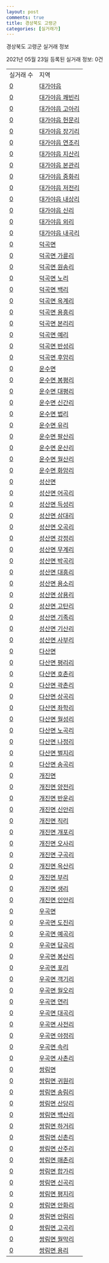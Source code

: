 ```yaml
---
layout: post
comments: true
title: 경상북도 고령군
categories: [실거래가]
---
```


경상북도 고령군 실거래 정보

2021년 05월 23일 등록된 실거래 정보: 0건


<table>
  <tr>
    <td>실거래 수</td>
    <td>지역</td>
  </tr>

  
  <tr>
    <td><a href="4783025300.html">0</a></td>
    <td><a href="4783025300.html">대가야읍</a></td>
  </tr>
    

  <tr>
    <td><a href="4783025321.html">0</a></td>
    <td><a href="4783025321.html">대가야읍 쾌빈리</a></td>
  </tr>
    

  <tr>
    <td><a href="4783025322.html">0</a></td>
    <td><a href="4783025322.html">대가야읍 고아리</a></td>
  </tr>
    

  <tr>
    <td><a href="4783025323.html">0</a></td>
    <td><a href="4783025323.html">대가야읍 헌문리</a></td>
  </tr>
    

  <tr>
    <td><a href="4783025324.html">0</a></td>
    <td><a href="4783025324.html">대가야읍 장기리</a></td>
  </tr>
    

  <tr>
    <td><a href="4783025325.html">0</a></td>
    <td><a href="4783025325.html">대가야읍 연조리</a></td>
  </tr>
    

  <tr>
    <td><a href="4783025326.html">0</a></td>
    <td><a href="4783025326.html">대가야읍 지산리</a></td>
  </tr>
    

  <tr>
    <td><a href="4783025327.html">0</a></td>
    <td><a href="4783025327.html">대가야읍 본관리</a></td>
  </tr>
    

  <tr>
    <td><a href="4783025328.html">0</a></td>
    <td><a href="4783025328.html">대가야읍 중화리</a></td>
  </tr>
    

  <tr>
    <td><a href="4783025329.html">0</a></td>
    <td><a href="4783025329.html">대가야읍 저전리</a></td>
  </tr>
    

  <tr>
    <td><a href="4783025330.html">0</a></td>
    <td><a href="4783025330.html">대가야읍 내상리</a></td>
  </tr>
    

  <tr>
    <td><a href="4783025331.html">0</a></td>
    <td><a href="4783025331.html">대가야읍 신리</a></td>
  </tr>
    

  <tr>
    <td><a href="4783025332.html">0</a></td>
    <td><a href="4783025332.html">대가야읍 외리</a></td>
  </tr>
    

  <tr>
    <td><a href="4783025333.html">0</a></td>
    <td><a href="4783025333.html">대가야읍 내곡리</a></td>
  </tr>
    

  <tr>
    <td><a href="4783031000.html">0</a></td>
    <td><a href="4783031000.html">덕곡면</a></td>
  </tr>
    

  <tr>
    <td><a href="4783031031.html">0</a></td>
    <td><a href="4783031031.html">덕곡면 가륜리</a></td>
  </tr>
    

  <tr>
    <td><a href="4783031032.html">0</a></td>
    <td><a href="4783031032.html">덕곡면 원송리</a></td>
  </tr>
    

  <tr>
    <td><a href="4783031033.html">0</a></td>
    <td><a href="4783031033.html">덕곡면 노리</a></td>
  </tr>
    

  <tr>
    <td><a href="4783031034.html">0</a></td>
    <td><a href="4783031034.html">덕곡면 백리</a></td>
  </tr>
    

  <tr>
    <td><a href="4783031035.html">0</a></td>
    <td><a href="4783031035.html">덕곡면 옥계리</a></td>
  </tr>
    

  <tr>
    <td><a href="4783031036.html">0</a></td>
    <td><a href="4783031036.html">덕곡면 용흥리</a></td>
  </tr>
    

  <tr>
    <td><a href="4783031037.html">0</a></td>
    <td><a href="4783031037.html">덕곡면 본리리</a></td>
  </tr>
    

  <tr>
    <td><a href="4783031038.html">0</a></td>
    <td><a href="4783031038.html">덕곡면 예리</a></td>
  </tr>
    

  <tr>
    <td><a href="4783031039.html">0</a></td>
    <td><a href="4783031039.html">덕곡면 반성리</a></td>
  </tr>
    

  <tr>
    <td><a href="4783031040.html">0</a></td>
    <td><a href="4783031040.html">덕곡면 후암리</a></td>
  </tr>
    

  <tr>
    <td><a href="4783032000.html">0</a></td>
    <td><a href="4783032000.html">운수면</a></td>
  </tr>
    

  <tr>
    <td><a href="4783032030.html">0</a></td>
    <td><a href="4783032030.html">운수면 봉평리</a></td>
  </tr>
    

  <tr>
    <td><a href="4783032031.html">0</a></td>
    <td><a href="4783032031.html">운수면 대평리</a></td>
  </tr>
    

  <tr>
    <td><a href="4783032032.html">0</a></td>
    <td><a href="4783032032.html">운수면 신간리</a></td>
  </tr>
    

  <tr>
    <td><a href="4783032033.html">0</a></td>
    <td><a href="4783032033.html">운수면 법리</a></td>
  </tr>
    

  <tr>
    <td><a href="4783032034.html">0</a></td>
    <td><a href="4783032034.html">운수면 유리</a></td>
  </tr>
    

  <tr>
    <td><a href="4783032035.html">0</a></td>
    <td><a href="4783032035.html">운수면 팔산리</a></td>
  </tr>
    

  <tr>
    <td><a href="4783032036.html">0</a></td>
    <td><a href="4783032036.html">운수면 운산리</a></td>
  </tr>
    

  <tr>
    <td><a href="4783032037.html">0</a></td>
    <td><a href="4783032037.html">운수면 월산리</a></td>
  </tr>
    

  <tr>
    <td><a href="4783032038.html">0</a></td>
    <td><a href="4783032038.html">운수면 화암리</a></td>
  </tr>
    

  <tr>
    <td><a href="4783033000.html">0</a></td>
    <td><a href="4783033000.html">성산면</a></td>
  </tr>
    

  <tr>
    <td><a href="4783033035.html">0</a></td>
    <td><a href="4783033035.html">성산면 어곡리</a></td>
  </tr>
    

  <tr>
    <td><a href="4783033036.html">0</a></td>
    <td><a href="4783033036.html">성산면 득성리</a></td>
  </tr>
    

  <tr>
    <td><a href="4783033037.html">0</a></td>
    <td><a href="4783033037.html">성산면 삼대리</a></td>
  </tr>
    

  <tr>
    <td><a href="4783033038.html">0</a></td>
    <td><a href="4783033038.html">성산면 오곡리</a></td>
  </tr>
    

  <tr>
    <td><a href="4783033039.html">0</a></td>
    <td><a href="4783033039.html">성산면 강정리</a></td>
  </tr>
    

  <tr>
    <td><a href="4783033040.html">0</a></td>
    <td><a href="4783033040.html">성산면 무계리</a></td>
  </tr>
    

  <tr>
    <td><a href="4783033041.html">0</a></td>
    <td><a href="4783033041.html">성산면 박곡리</a></td>
  </tr>
    

  <tr>
    <td><a href="4783033042.html">0</a></td>
    <td><a href="4783033042.html">성산면 대흥리</a></td>
  </tr>
    

  <tr>
    <td><a href="4783033043.html">0</a></td>
    <td><a href="4783033043.html">성산면 용소리</a></td>
  </tr>
    

  <tr>
    <td><a href="4783033044.html">0</a></td>
    <td><a href="4783033044.html">성산면 상용리</a></td>
  </tr>
    

  <tr>
    <td><a href="4783033045.html">0</a></td>
    <td><a href="4783033045.html">성산면 고탄리</a></td>
  </tr>
    

  <tr>
    <td><a href="4783033046.html">0</a></td>
    <td><a href="4783033046.html">성산면 기족리</a></td>
  </tr>
    

  <tr>
    <td><a href="4783033047.html">0</a></td>
    <td><a href="4783033047.html">성산면 기산리</a></td>
  </tr>
    

  <tr>
    <td><a href="4783033048.html">0</a></td>
    <td><a href="4783033048.html">성산면 사부리</a></td>
  </tr>
    

  <tr>
    <td><a href="4783034000.html">0</a></td>
    <td><a href="4783034000.html">다산면</a></td>
  </tr>
    

  <tr>
    <td><a href="4783034031.html">0</a></td>
    <td><a href="4783034031.html">다산면 평리리</a></td>
  </tr>
    

  <tr>
    <td><a href="4783034032.html">0</a></td>
    <td><a href="4783034032.html">다산면 호촌리</a></td>
  </tr>
    

  <tr>
    <td><a href="4783034033.html">0</a></td>
    <td><a href="4783034033.html">다산면 곽촌리</a></td>
  </tr>
    

  <tr>
    <td><a href="4783034034.html">0</a></td>
    <td><a href="4783034034.html">다산면 상곡리</a></td>
  </tr>
    

  <tr>
    <td><a href="4783034035.html">0</a></td>
    <td><a href="4783034035.html">다산면 좌학리</a></td>
  </tr>
    

  <tr>
    <td><a href="4783034036.html">0</a></td>
    <td><a href="4783034036.html">다산면 월성리</a></td>
  </tr>
    

  <tr>
    <td><a href="4783034037.html">0</a></td>
    <td><a href="4783034037.html">다산면 노곡리</a></td>
  </tr>
    

  <tr>
    <td><a href="4783034038.html">0</a></td>
    <td><a href="4783034038.html">다산면 나정리</a></td>
  </tr>
    

  <tr>
    <td><a href="4783034039.html">0</a></td>
    <td><a href="4783034039.html">다산면 벌지리</a></td>
  </tr>
    

  <tr>
    <td><a href="4783034040.html">0</a></td>
    <td><a href="4783034040.html">다산면 송곡리</a></td>
  </tr>
    

  <tr>
    <td><a href="4783035000.html">0</a></td>
    <td><a href="4783035000.html">개진면</a></td>
  </tr>
    

  <tr>
    <td><a href="4783035032.html">0</a></td>
    <td><a href="4783035032.html">개진면 양전리</a></td>
  </tr>
    

  <tr>
    <td><a href="4783035033.html">0</a></td>
    <td><a href="4783035033.html">개진면 반운리</a></td>
  </tr>
    

  <tr>
    <td><a href="4783035034.html">0</a></td>
    <td><a href="4783035034.html">개진면 신안리</a></td>
  </tr>
    

  <tr>
    <td><a href="4783035035.html">0</a></td>
    <td><a href="4783035035.html">개진면 직리</a></td>
  </tr>
    

  <tr>
    <td><a href="4783035036.html">0</a></td>
    <td><a href="4783035036.html">개진면 개포리</a></td>
  </tr>
    

  <tr>
    <td><a href="4783035037.html">0</a></td>
    <td><a href="4783035037.html">개진면 오사리</a></td>
  </tr>
    

  <tr>
    <td><a href="4783035038.html">0</a></td>
    <td><a href="4783035038.html">개진면 구곡리</a></td>
  </tr>
    

  <tr>
    <td><a href="4783035039.html">0</a></td>
    <td><a href="4783035039.html">개진면 옥산리</a></td>
  </tr>
    

  <tr>
    <td><a href="4783035040.html">0</a></td>
    <td><a href="4783035040.html">개진면 부리</a></td>
  </tr>
    

  <tr>
    <td><a href="4783035041.html">0</a></td>
    <td><a href="4783035041.html">개진면 생리</a></td>
  </tr>
    

  <tr>
    <td><a href="4783035042.html">0</a></td>
    <td><a href="4783035042.html">개진면 인안리</a></td>
  </tr>
    

  <tr>
    <td><a href="4783036000.html">0</a></td>
    <td><a href="4783036000.html">우곡면</a></td>
  </tr>
    

  <tr>
    <td><a href="4783036034.html">0</a></td>
    <td><a href="4783036034.html">우곡면 도진리</a></td>
  </tr>
    

  <tr>
    <td><a href="4783036035.html">0</a></td>
    <td><a href="4783036035.html">우곡면 예곡리</a></td>
  </tr>
    

  <tr>
    <td><a href="4783036036.html">0</a></td>
    <td><a href="4783036036.html">우곡면 답곡리</a></td>
  </tr>
    

  <tr>
    <td><a href="4783036037.html">0</a></td>
    <td><a href="4783036037.html">우곡면 봉산리</a></td>
  </tr>
    

  <tr>
    <td><a href="4783036038.html">0</a></td>
    <td><a href="4783036038.html">우곡면 포리</a></td>
  </tr>
    

  <tr>
    <td><a href="4783036039.html">0</a></td>
    <td><a href="4783036039.html">우곡면 객기리</a></td>
  </tr>
    

  <tr>
    <td><a href="4783036040.html">0</a></td>
    <td><a href="4783036040.html">우곡면 월오리</a></td>
  </tr>
    

  <tr>
    <td><a href="4783036041.html">0</a></td>
    <td><a href="4783036041.html">우곡면 연리</a></td>
  </tr>
    

  <tr>
    <td><a href="4783036042.html">0</a></td>
    <td><a href="4783036042.html">우곡면 대곡리</a></td>
  </tr>
    

  <tr>
    <td><a href="4783036043.html">0</a></td>
    <td><a href="4783036043.html">우곡면 사전리</a></td>
  </tr>
    

  <tr>
    <td><a href="4783036044.html">0</a></td>
    <td><a href="4783036044.html">우곡면 야정리</a></td>
  </tr>
    

  <tr>
    <td><a href="4783036045.html">0</a></td>
    <td><a href="4783036045.html">우곡면 속리</a></td>
  </tr>
    

  <tr>
    <td><a href="4783036046.html">0</a></td>
    <td><a href="4783036046.html">우곡면 사촌리</a></td>
  </tr>
    

  <tr>
    <td><a href="4783037000.html">0</a></td>
    <td><a href="4783037000.html">쌍림면</a></td>
  </tr>
    

  <tr>
    <td><a href="4783037037.html">0</a></td>
    <td><a href="4783037037.html">쌍림면 귀원리</a></td>
  </tr>
    

  <tr>
    <td><a href="4783037038.html">0</a></td>
    <td><a href="4783037038.html">쌍림면 송림리</a></td>
  </tr>
    

  <tr>
    <td><a href="4783037039.html">0</a></td>
    <td><a href="4783037039.html">쌍림면 산당리</a></td>
  </tr>
    

  <tr>
    <td><a href="4783037040.html">0</a></td>
    <td><a href="4783037040.html">쌍림면 백산리</a></td>
  </tr>
    

  <tr>
    <td><a href="4783037041.html">0</a></td>
    <td><a href="4783037041.html">쌍림면 하거리</a></td>
  </tr>
    

  <tr>
    <td><a href="4783037042.html">0</a></td>
    <td><a href="4783037042.html">쌍림면 신촌리</a></td>
  </tr>
    

  <tr>
    <td><a href="4783037043.html">0</a></td>
    <td><a href="4783037043.html">쌍림면 산주리</a></td>
  </tr>
    

  <tr>
    <td><a href="4783037044.html">0</a></td>
    <td><a href="4783037044.html">쌍림면 매촌리</a></td>
  </tr>
    

  <tr>
    <td><a href="4783037045.html">0</a></td>
    <td><a href="4783037045.html">쌍림면 합가리</a></td>
  </tr>
    

  <tr>
    <td><a href="4783037046.html">0</a></td>
    <td><a href="4783037046.html">쌍림면 신곡리</a></td>
  </tr>
    

  <tr>
    <td><a href="4783037047.html">0</a></td>
    <td><a href="4783037047.html">쌍림면 평지리</a></td>
  </tr>
    

  <tr>
    <td><a href="4783037048.html">0</a></td>
    <td><a href="4783037048.html">쌍림면 안화리</a></td>
  </tr>
    

  <tr>
    <td><a href="4783037049.html">0</a></td>
    <td><a href="4783037049.html">쌍림면 안림리</a></td>
  </tr>
    

  <tr>
    <td><a href="4783037050.html">0</a></td>
    <td><a href="4783037050.html">쌍림면 고곡리</a></td>
  </tr>
    

  <tr>
    <td><a href="4783037051.html">0</a></td>
    <td><a href="4783037051.html">쌍림면 월막리</a></td>
  </tr>
    

  <tr>
    <td><a href="4783037052.html">0</a></td>
    <td><a href="4783037052.html">쌍림면 용리</a></td>
  </tr>
    


</table>
    